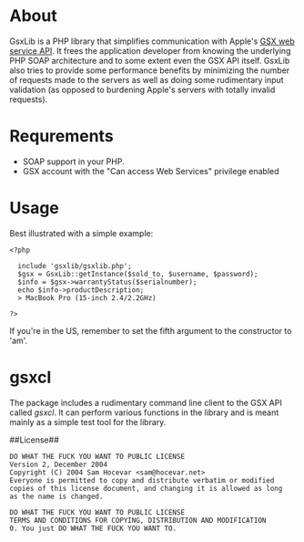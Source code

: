 About
=====

GsxLib is a PHP library that simplifies communication with Apple's [GSX web service API][1]. It frees the application developer
from knowing the underlying PHP SOAP architecture and to some extent even the GSX API itself. GsxLib also tries to provide
some performance benefits by minimizing the number of requests made to the servers as well as doing some rudimentary input
validation (as opposed to burdening Apple's servers with totally invalid requests).

Requrements
===========

- SOAP support in your PHP.
- GSX account with the "Can access Web Services" privilege enabled

Usage
=====

Best illustrated with a simple example:

    <?php
  
      include 'gsxlib/gsxlib.php';
      $gsx = GsxLib::getInstance($sold_to, $username, $password);
      $info = $gsx->warrantyStatus($serialnumber);
      echo $info->productDescription;
      > MacBook Pro (15-inch 2.4/2.2GHz)
      
    ?>

If you're in the US, remember to set the fifth argument to the constructor to 'am'.

gsxcl
=====

The package includes a rudimentary command line client to the GSX API called _gsxcl_. It can perform various functions in the library and is meant
mainly as a simple test tool for the library.

##License##
    
    DO WHAT THE FUCK YOU WANT TO PUBLIC LICENSE 
    Version 2, December 2004
    Copyright (C) 2004 Sam Hocevar <sam@hocevar.net> 
    Everyone is permitted to copy and distribute verbatim or modified 
    copies of this license document, and changing it is allowed as long 
    as the name is changed. 
    
    DO WHAT THE FUCK YOU WANT TO PUBLIC LICENSE 
    TERMS AND CONDITIONS FOR COPYING, DISTRIBUTION AND MODIFICATION 
    0. You just DO WHAT THE FUCK YOU WANT TO.

[1]: http://gsxwsut.apple.com/apidocs/html/WSReference.html?user=asp
[2]: http://php.net/manual/en/book.soap.php
